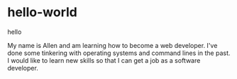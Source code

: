# hello-world
hello

My name is Allen and  am learning how to become a web developer. I've done some tinkering with operating systems and command lines in the past. I would like to learn new skills so that I can get a job as a software developer.
